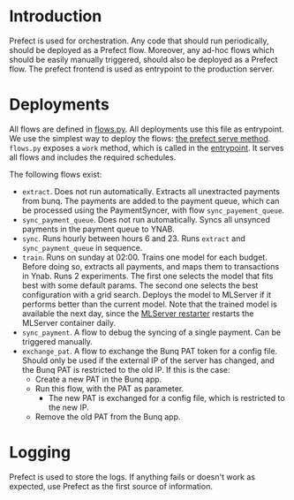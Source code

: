 # Introduction
Prefect is used for orchestration. Any code that should run periodically, should be deployed as a Prefect flow. Moreover, any ad-hoc flows which should be easily manually triggered, should also be deployed as a Prefect flow. The prefect frontend is used as entrypoint to the production server. 

# Deployments
All flows are defined in [flows.py](/bunq_ynab_connect/flows.py). All deployments use this file as entrypoint. 
We use the simplest way to deploy the flows: [the prefect serve method](https://docs-3.prefect.io/3.0/deploy/run-flows-in-local-processes). `flows.py` exposes a `work` method, which is called in the [entrypoint](/docker//entrypoint.sh). It serves all flows and includes the required schedules. 

The following flows exist:
- `extract`. Does not run automatically. Extracts all unextracted payments from bunq. The payments are added to the payment queue, which can be processed using the PaymentSyncer, with flow `sync_payement_queue`.
- `sync_payment_queue`. Does not run automatically. Syncs all unsynced payments in the payment queue to YNAB.
- `sync`. Runs hourly between hours 6 and 23. Runs `extract` and `sync_payment_queue` in sequence.
- `train`. Runs on sunday at 02:00. Trains one model for each budget. Before doing so, extracts all payments, and maps them to transactions in Ynab. Runs 2 experiments. The first one selects the model that fits best with some default params. The second one selects the best configuration with a grid search. Deploys the model to MLServer if it performs better than the current model. Note that the trained model is available the next day, since the [MLServer restarter](/docs/infrastructure.md#mlserver-restarter) restarts the MLServer container daily.
- `sync_payment`. A flow to debug the syncing of a single payment. Can be triggered manually.
- `exchange_pat`. A flow to exchange the Bunq PAT token for a config file. Should only be used if the external IP of the server has changed, and the Bunq PAT is restricted to the old IP. If this is the case:
    - Create a new PAT in the Bunq app.
    - Run this flow, with the PAT as parameter.
        - The new PAT is exchanged for a config file, which is restricted to the new IP.
    - Remove the old PAT from the Bunq app.

# Logging
Prefect is used to store the logs. If anything fails or doesn't work as expected, use Prefect as the first source of information. 

